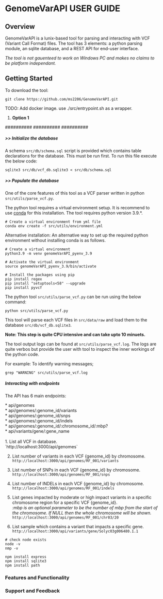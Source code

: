 <h1>GenomeVarAPI USER GUIDE </h1>

<h2>Overview</h2>
<div>

GenomeVarAPI is a lunix-based tool for parsing and interacting with VCF (Variant Call Format) files.
The tool has 3 elements: a python parsing module, an sqlite database, and a REST API for end-user interface.

<em> The tool is not gauenteed to work on Windows PC and makes no claims to be platform independant. </em>

</div>

<h2>Getting Started</h2>
<div>
To download the tool: <br>

```
git clone https://github.com/ms2206/GenomeVarAPI.git
```

TODO: Add docker image. use ./src/entrypoint.sh as a wrapper.

1. <b>Option 1</b> <br>


##########
##########
##########
<h5>>> Initialize the database</h5>

A schema `src/db/schema.sql` script is provided which contains table declarations for the database. This must be run first.
To run this file execute the below code:<br>
```
sqlite3 src/db/vcf_db.sqlite3 < src/db/schema.sql
```

<h5>>> Populate the database</h5>

One of the core features of this tool as a VCF parser written in python `src/utils/parse_vcf.py`.

The python tool requires a virtual environment setup. It is recommend to use <a href="https://docs.conda.io/projects/conda/en/latest/user-guide/install/index.html">conda</a> for this installation. The tool requires python version 3.9.*.

```
# Create a virtual environment from yml file
conda env create -f src/utils/environment.yml
```

Alternative installation:
An alternative way to set up the required python environment without installing conda is as follows.

```
# Create a virtual environment
python3.9 -m venv genomeVarAPI_pyenv_3.9

# Activate the virtual environment
source genomeVarAPI_pyenv_3.9/bin/activate

# Install the packages using pip
pip install regex
pip install "setuptools<58" --upgrade
pip install pyvcf
```

The python tool `src/utils/parse_vcf.py` can be run using the below command: <br>
```
python src/utils/parse_vcf.py
```

This tool will parse each VCF files in `src/data/raw` and load them to the database `src/db/vcf_db.sqlite3`.

<strong>Note: This step is quite CPU intensive and can take upto 10 minuets.</strong> 

The tool output logs can be found at `src/utils/parse_vcf.log`. The logs are quite verbos but provide the 
user with tool to inspect the inner workings of the python code.

For example:
To identify warning messages;<br>
```
grep "WARNING" src/utils/parse_vcf.log
```

<h5>Interacting with endpoints</h5>

The API has 6 main endpoints:
<div>
* api/genomes<br>
* api/genomes/:genome_id/variants<br>
* api/genomes/:genome_id/snps<br>
* api/genomes/:genome_id/indels<br>
* api/genomes/:genome_id/:chromosome_id/:mbp?<br>
* api/variants/gene/:gene_name<br>
<br>
</div>

<div>
1. List all VCF in database.<br>
`http://localhost:3000/api/genomes`

2. List number of variants in each VCF {genome_id} by chromosome.<br>
`http://localhost:3000/api/genomes/RF_001/variants`

3. List number of SNPs in each VCF {genome_id} by chromosome.<br>
`http://localhost:3000/api/genomes/RF_001/snps`

4. List number of INDELs in each VCF {genome_id} by chromosome.<br>
`http://localhost:3000/api/genomes/RF_001/indels`

5. List genes impacted by moderate or high impact variants in a specific chromosome region for a specific VCF {genome_id}. <br>
<em>:mbp is an optional parameter to be the number of mbp from the start of the chromosome. If NULL then the whole chromosome will be shown.</em><br>
`http://localhost:3000/api/genomes/RF_001/chr03/20`

6. List sample which contains a variant that impacts a specific gene.<br>
`http://localhost:3000/api/variants/gene/Solyc03g006480.1.1`
</div>


```
# check node exists
node -v
nmp -v
```
```
npm install express
npm install sqlite3
npm install path
```

</div>

<h3> Features and Functionality</h3>

<h3> Support and Feedback</h3>